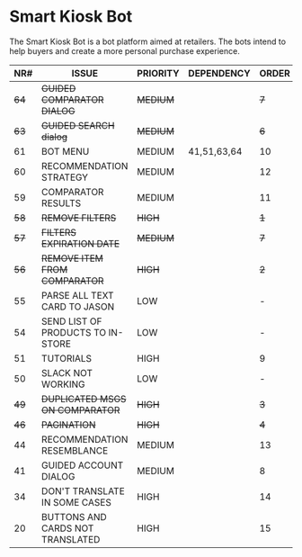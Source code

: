 # Smart Kiosk Bot

The Smart Kiosk Bot is a bot platform aimed at retailers. The bots intend to help buyers and create a more personal purchase experience.

| NR#     | ISSUE								                  | PRIORITY    | DEPENDENCY  | ORDER |
| --------|---------------------------------------|-------------|-------------|-------|
| ~~64~~  | ~~GUIDED COMPARATOR DIALOG~~	        | ~~MEDIUM~~  |             | ~~7~~ |
| ~~63~~  | ~~GUIDED SEARCH dialog~~  	          | ~~MEDIUM~~  |				      | ~~6~~ |
| 61	    | BOT MENU							                | MEDIUM		  | 41,51,63,64 |	10    |
| 60	    | RECOMMENDATION STRATEGY			          | MEDIUM		  |				      | 12    |
| 59	    | COMPARATOR RESULTS					          | MEDIUM		  |				      | 11    |
| ~~58~~  | ~~REMOVE FILTERS~~  			            | ~~HIGH~~    |			        | ~~1~~ |
| ~~57~~  | ~~FILTERS EXPIRATION DATE~~	          | ~~MEDIUM~~  |			        | ~~7~~ |
| ~~56~~  | ~~REMOVE ITEM FROM COMPARATOR~~       | ~~HIGH~~	  |			        | ~~2~~ |
| 55	    | PARSE ALL TEXT CARD TO JASON	        | LOW				  |			        | -     |
| 54	    | SEND LIST OF PRODUCTS TO IN-STORE     | LOW				  |			        | -     |
| 51	    | TUTORIALS							                | HIGH			  |			        | 9     |
| 50	    | SLACK NOT WORKING					            | LOW				  |			        | -     |
| ~~49~~  | ~~DUPLICATED MSGS ON COMPARATOR~~     | ~~HIGH~~	  |			        | ~~3~~ |
| ~~46~~  | ~~PAGINATION~~					              | ~~HIGH~~		|			        | ~~4~~ |
| 44	    | RECOMMENDATION RESEMBLANCE			      | MEDIUM		  |			        | 13    |
| 41	    | GUIDED ACCOUNT DIALOG				          | MEDIUM		  |			        | 8     |
| 34	    | DON'T TRANSLATE IN SOME CASES		      | HIGH			  |			        | 14    |
| 20	    | BUTTONS AND CARDS NOT TRANSLATED	    | HIGH			  |			        | 15    |

